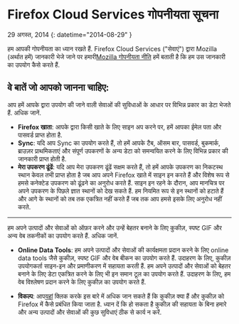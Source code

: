 # Firefox Cloud Services गोपनीयता सूचना

29 अगस्त, 2014
{: datetime="2014-08-29" }

हम आपकी गोपनीयता का ध्यान रखते हैं. Firefox Cloud Services ("सेवाएं") द्वारा Mozilla (अर्थात हमें) जानकारी भेजे जाने पर हमारी[Mozilla गोपनीयता नीति](https://www.mozilla.org/privacy/) हमें बताती है कि हम उस जानकारी का उपयोग कैसे करते हैं.

## वे बातें जो आपको जानना चाहिए:

आप हमें आपके द्वारा उपयोग की जाने वाली सेवाओं की सुविधाओं के आधार पर विभिन्न प्रकार का डेटा भेजते हैं.  अधिक जानें.

* **Firefox खाता**: आपके द्वारा किसी खाते के लिए साइन अप करने पर, हमें आपका ईमेल पता और पासवर्ड प्राप्त होता है.
* **Sync**: यदि आप Sync का उपयोग करते हैं, तो हमें आपके टैब, ऑसम बार, पासवर्ड, बुकमार्क, ब्राउज़र प्राथमिकताएं और संपूर्ण उपकरणों के अन्य डेटा को समन्वयित करने के लिए विभिन्न प्रकार की जानकारी प्राप्त होती है.
* **मेरा उपकरण ढूंढें**: यदि आप मेरा उपकरण ढूंढें सक्षम करते हैं, तो हमें आपके उपकरण का निकटस्थ स्थान केवल तभी प्राप्त होता है जब आप अपने Firefox खाते में साइन इन करते हैं और विशेष रूप से हमसे कनेक्टेड उपकरण को ढूंढने का अनुरोध करते हैं.  साइन इन रहने के दौरान, आप मानचित्र पर अपने उपकरण के पिछले ज्ञात स्थानों को देख सकते हैं.  हम नियमित रूप से इन स्थानों को हटाते हैं और आगे के स्थानों को तब तक एकत्रित नहीं करते हैं जब तक आप हमसे इसके लिए अनुरोध नहीं करते.

---------------------------------------

हम अपने उत्पादों और सेवाओं को ऑफ़र करने और उन्हें बेहतर बनाने के लिए कुकीज़, स्‍पष्ट GIF और अन्य वेब तकनीकों का उपयोग करते हैं.  अधिक जानें.

* **Online Data Tools**: हम अपने उत्पादों और सेवाओं की कार्यक्षमता प्रदान करने के लिए online data tools जैसे कुकीज़, स्‍पष्ट GIF और वेब बीकन का उपयोग करते हैं. उदाहरण के लिए, कुकीज़ उपयोगकर्ता साइन-इन और प्रमाणीकरण में सहायता करती हैं. हम अपने उत्पादों और सेवाओं को बेहतर बनाने के लिए डेटा एकत्रित करने के लिए भी इन समान टूल का उपयोग करते हैं. उदाहरण के लिए, हम वेब विश्लेषण प्रदान करने के लिए कुकीज़ का उपयोग करते हैं.

* **विकल्प**: आप[यहां](https://support.mozilla.org/kb/cookies-information-websites-store-on-your-computer) क्लिक करके इस बारे में अधिक जान सकते हैं कि कुकीज़ क्या हैं और कुकीज़ को Firefox में कैसे प्रबंधित किया जाता है. ध्यान दें कि हो सकता है कुकीज़ की सहायता के बिना हमारे और अन्य उत्पादों और सेवाओं की कुछ सुविधाएं ठीक से कार्य न करें.





